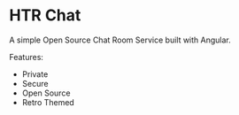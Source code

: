# HTR Chat

A simple Open Source Chat Room Service built with Angular.

Features:
- Private
- Secure
- Open Source
- Retro Themed
